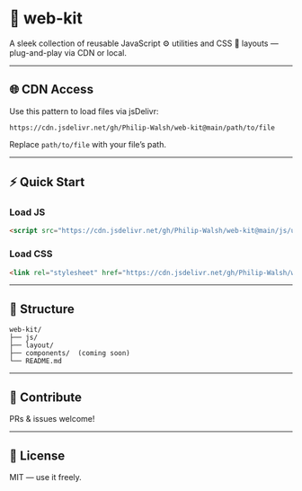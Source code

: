 # 🚀 web-kit

A sleek collection of reusable JavaScript ⚙️ utilities and CSS 🎨 layouts — plug-and-play via CDN or local.

---

## 🌐 CDN Access

Use this pattern to load files via jsDelivr:

```
https://cdn.jsdelivr.net/gh/Philip-Walsh/web-kit@main/path/to/file
```

Replace `path/to/file` with your file’s path.

---

## ⚡ Quick Start

### Load JS

```html
<script src="https://cdn.jsdelivr.net/gh/Philip-Walsh/web-kit@main/js/utils.js"></script>
```

### Load CSS

```html
<link rel="stylesheet" href="https://cdn.jsdelivr.net/gh/Philip-Walsh/web-kit@main/layout/base.css" />
```

---

## 📁 Structure

```
web-kit/
├── js/
├── layout/
├── components/  (coming soon)
└── README.md
```

---

## 🤝 Contribute

PRs & issues welcome!

---

## 📝 License

MIT — use it freely.
